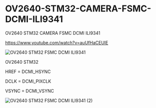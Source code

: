 # OV2640-STM32-CAMERA-FSMC-DCMI-ILI9341
OV2640 STM32 CAMERA FSMC DCMI ILI9341

https://www.youtube.com/watch?v=auUfHaCEUIE

![OV2640 STM32 FSMC DCMI ILI9341](https://user-images.githubusercontent.com/31142397/226148153-018e712b-b18d-4ccf-aed3-80778022f73e.jpg)

OV2640    STM32

HREF = DCMI_HSYNC

DCLK = DCMI_PIXCLK

VSYNC = DCMI_VSYNC

![OV2640 STM32 FSMC DCMI ILI9341 (2)](https://user-images.githubusercontent.com/31142397/226148183-a6ff1b98-43ac-4c5a-baaf-ade05249850c.jpg)
